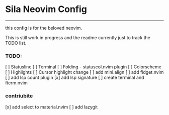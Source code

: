 # Sila Neovim Config
--------------------------
this config is for the beloved neovim.

This is still work in progress and the readme currently just to track the TODO list.


### TODO:
[ ] Statusline
[ ] Terminal
[ ] Folding - statuscol.nvim plugin
[ ] Colorscheme
  [ ] Highlights
  [ ] Cursor highlight change
[ ] add mini.align
[ ] add fidget.nvim
[ ] add lsp count plugin
[x] add lsp signature
[ ] create terminal and fterm.nvim

### contriubite
[x] add select to material.nvim
[ ] add lazygit

